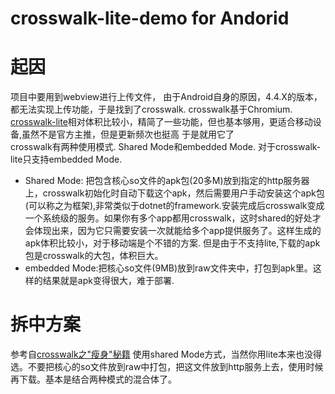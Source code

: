 # crosswalk-lite-demo  for Andorid
# 起因 
项目中要用到webview进行上传文件， 由于Android自身的原因，4.4.X的版本，都无法实现上传功能，于是找到了crosswalk. crosswalk基于Chromium. [crosswalk-lite](https://github.com/crosswalk-project/crosswalk-website/wiki/Crosswalk-Project-Lite)相对体积比较小，精简了一些功能，但也基本够用，更适合移动设备,虽然不是官方主推，但是更新频次也挺高 于是就用它了   
crosswalk有两种使用模式. Shared Mode和embedded Mode. 对于crosswalk-lite只支持embedded Mode. 
* Shared Mode: 把包含核心so文件的apk包(20多M)放到指定的http服务器上，crosswalk初始化时自动下载这个apk，然后需要用户手动安装这个apk包(可以称之为框架),非常类似于dotnet的framework.安装完成后crosswalk变成一个系统级的服务。如果你有多个app都用crosswalk，这时shared的好处才会体现出来，因为它只需要安装一次就能给多个app提供服务了。这样生成的apk体积比较小，对于移动端是个不错的方案. 但是由于不支持lite,下载的apk包是crosswalk的大包，体积巨大。
* embedded Mode:把核心so文件(9MB)放到raw文件夹中，打包到apk里。这样的结果就是apk变得很大，难于部署.

# 拆中方案
参考自[crosswalk之"瘦身"秘籍](http://blog.csdn.net/recall2012/article/details/47319653)  使用shared Mode方式，当然你用lite本来也没得选。不要把核心的so文件放到raw中打包，把这文件放到http服务上去，使用时候再下载。基本是结合两种模式的混合体了。
    
